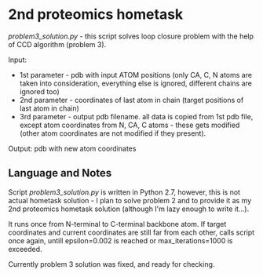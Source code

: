 2nd proteomics hometask
=======================
*problem3_solution.py* - this script solves loop closure problem with the help of CCD algorithm (problem 3).

Input:
- 1st parameter - pdb with input ATOM positions (only CA, C, N atoms are taken into consideration, everything else is ignored, different chains are ignored too)
- 2nd parameter - coordinates of last atom in chain (target positions of last atom in chain)
- 3rd parameter - output pdb filename. all data is copied from 1st pdb file, except atom coordinates from N, CA, C atoms - these gets modified (other atom coordinates are not modified if they present).

Output: pdb with new atom coordinates

Language and Notes
------------------

Script *problem3_solution.py* is written in Python 2.7, however, this is not actual hometask solution - I plan to solve problem 2 and to provide it as my 2nd proteomics hometask solution (although I'm lazy enough to write it...).

It runs once from N-terminal to C-terminal backbone atom. If target coordinates and current coordinates are still far from each other, calls script once again, untill epsilon=0.002 is reached or max_iterations=1000 is exceeded.

Currently problem 3 solution was fixed, and ready for checking.
